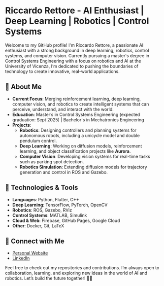 # Riccardo Rettore - AI Enthusiast | Deep Learning | Robotics | Control Systems

Welcome to my GitHub profile! I'm Riccardo Rettore, a passionate AI enthusiast with a strong background in deep learning, robotics, control systems, and computer vision. Currently pursuing a master's degree in Control Systems Engineering with a focus on robotics and AI at the University of Vicenza, I’m dedicated to pushing the boundaries of technology to create innovative, real-world applications.

## 🚀 About Me

- **Current Focus**: Merging reinforcement learning, deep learning, computer vision, and robotics to create intelligent systems that can perceive, understand, and interact with the world.
- **Education**: Master’s in Control Systems Engineering (expected graduation: Sept 2025) | Bachelor's in Mechatronics Engineering
- **Projects**:
  - **Robotics**: Designing controllers and planning systems for autonomous robots, including a unicycle model and double pendulum control.
  - **Deep Learning**: Working on diffusion models, reinforcement learning, and object classification projects like **Aurora**.
  - **Computer Vision**: Developing vision systems for real-time tasks such as parking spot detection.
  - **Robotics Simulation**: Extending diffusion models for trajectory generation and control in ROS and Gazebo.

## 🔧 Technologies & Tools

- **Languages**: Python, Flutter, C++
- **Deep Learning**: TensorFlow, PyTorch, OpenCV
- **Robotics**: ROS, Gazebo, RViz
- **Control Systems**: MATLAB, Simulink
- **Cloud & Web**: Firebase, GitHub Pages, Google Cloud
- **Other**: Docker, Git, LaTeX

## 🔗 Connect with Me

- [Personal Website](https://1richi1.github.io/portfolio/)
- [LinkedIn](https://www.linkedin.com/in/riccardo-rettore)


Feel free to check out my repositories and contributions. I’m always open to collaboration, learning, and exploring new ideas in the world of AI and robotics. Let’s build the future together! 🤖🚀
